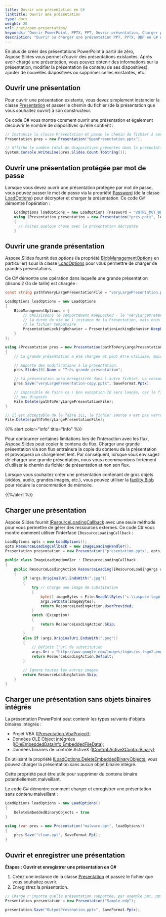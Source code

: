 ```yaml
---
title: Ouvrir une présentation en C#
linktitle: Ouvrir une présentation
type: docs
weight: 20
url: /net/open-presentation/
keywords: "Ouvrir PowerPoint, PPTX, PPT, Ouvrir présentation, Charger présentation, C#, Csharp, .NET"
description: "Ouvrir ou charger une présentation PPT, PPTX, ODP en C# ou .NET"
---
```


En plus de créer des présentations PowerPoint à partir de zéro, Aspose.Slides vous permet d'ouvrir des présentations existantes. Après avoir chargé une présentation, vous pouvez obtenir des informations sur la présentation, modifier la présentation (le contenu de ses diapositives), ajouter de nouvelles diapositives ou supprimer celles existantes, etc. 

## Ouvrir une présentation

Pour ouvrir une présentation existante, vous devez simplement instancier la classe [Presentation](https://reference.aspose.com/slides/net/aspose.slides/presentation/) et passer le chemin du fichier (de la présentation que vous souhaitez ouvrir) à son constructeur.

Ce code C# vous montre comment ouvrir une présentation et également découvrir le nombre de diapositives qu'elle contient : 

```c#
// Instancie la classe Presentation et passe le chemin du fichier à son constructeur
Presentation pres = new Presentation("OpenPresentation.pptx");

// Affiche le nombre total de diapositives présentes dans la présentation
System.Console.WriteLine(pres.Slides.Count.ToString());
```

## **Ouvrir une présentation protégée par mot de passe**

Lorsque vous devez ouvrir une présentation protégée par mot de passe, vous pouvez passer le mot de passe via la propriété [Password](https://reference.aspose.com/slides/net/aspose.slides/loadoptions/password/) (de la classe [LoadOptions](https://reference.aspose.com/slides/net/aspose.slides/loadoptions/)) pour décrypter et charger la présentation. Ce code C# démontre l'opération :

```c#
	LoadOptions loadOptions = new LoadOptions {Password = "VOTRE_MOT_DE_PASSE"};
	using (Presentation presentation = new Presentation("pres.pptx", loadOptions))
	{
	  // Faites quelque chose avec la présentation décryptée
	}
```

## Ouvrir une grande présentation

Aspose.Slides fournit des options (la propriété [BlobManagementOptions](https://reference.aspose.com/slides/net/aspose.slides/loadoptions/blobmanagementoptions/) en particulier) sous la classe [LoadOptions](https://reference.aspose.com/slides/net/aspose.slides/loadoptions/) pour vous permettre de charger de grandes présentations.

Ce C# démontre une opération dans laquelle une grande présentation (disons 2 Go de taille) est chargée :

```c#
const string pathToVeryLargePresentationFile = "veryLargePresentation.pptx";

LoadOptions loadOptions = new LoadOptions
{
    BlobManagementOptions = {
        // Choisissons le comportement KeepLocked - le "veryLargePresentation.pptx" sera verrouillé pour
        // la durée de vie de l'instance de la Présentation, mais nous n'avons pas besoin de le charger en mémoire ou de le copier dans
        // le fichier temporaire
        PresentationLockingBehavior = PresentationLockingBehavior.KeepLocked,
    }
};

using (Presentation pres = new Presentation(pathToVeryLargePresentationFile, loadOptions))
{
    // La grande présentation a été chargée et peut être utilisée, mais la consommation de mémoire reste faible.

    // Apporte des modifications à la présentation.
    pres.Slides[0].Name = "Très grande présentation";

    // La présentation sera enregistrée dans l'autre fichier. La consommation de mémoire reste faible pendant l'opération
    pres.Save("veryLargePresentation-copy.pptx", SaveFormat.Pptx);

    // impossible de faire ça ! Une exception IO sera lancée, car le fichier est verrouillé pendant que les objets pres ne seront
    // pas disposés
    File.Delete(pathToVeryLargePresentationFile);
}

// Il est acceptable de le faire ici, le fichier source n'est pas verrouillé par l'objet pres
File.Delete(pathToVeryLargePresentationFile);
```

{{% alert color="info" title="Info" %}}

Pour contourner certaines limitations lors de l'interaction avec les flux, Aspose.Slides peut copier le contenu du flux. Charger une grande présentation via son flux entraînera la copie du contenu de la présentation et provoquera un chargement lent. Par conséquent, lorsque vous envisagez de charger une grande présentation, nous vous recommandons fortement d'utiliser le chemin du fichier de présentation et non son flux.

Lorsque vous souhaitez créer une présentation contenant de gros objets (vidéos, audio, grandes images, etc.), vous pouvez utiliser la [facility Blob](https://docs.aspose.com/slides/net/manage-blob/) pour réduire la consommation de mémoire.

{{%/alert %}} 


## Charger une présentation
Aspose.Slides fournit [IResourceLoadingCallback](https://reference.aspose.com/slides/net/aspose.slides/iresourceloadingcallback/) avec une seule méthode pour vous permettre de gérer des ressources externes. Ce code C# vous montre comment utiliser l'interface `IResourceLoadingCallback` :

```c#
LoadOptions opts = new LoadOptions();
opts.ResourceLoadingCallback = new ImageLoadingHandler();
Presentation presentation = new Presentation("presentation.pptx", opts);
```

```c#
public class ImageLoadingHandler : IResourceLoadingCallback
{
    public ResourceLoadingAction ResourceLoading(IResourceLoadingArgs args)
    {
        if (args.OriginalUri.EndsWith(".jpg"))
        {
            try // Charge une image de substitution
            {
                byte[] imageBytes = File.ReadAllBytes("c:\\aspose-logo.jpg");
                args.SetData(imageBytes);
                return ResourceLoadingAction.UserProvided;
            }
            catch (Exception)
            {
                return ResourceLoadingAction.Skip;
            }
        }
        else if (args.OriginalUri.EndsWith(".png"))
        {
            // Définit l'url de substitution
            args.Uri = "http://www.google.com/images/logos/ps_logo2.png";
            return ResourceLoadingAction.Default;
        }

        // Ignore toutes les autres images
        return ResourceLoadingAction.Skip;
    }
}
```

## Charger une présentation sans objets binaires intégrés

La présentation PowerPoint peut contenir les types suivants d'objets binaires intégrés :

- Projet VBA ([IPresentation.VbaProject](https://reference.aspose.com/slides/net/aspose.slides/ipresentation/vbaproject/));
- Données OLE Object intégrées ([IOleEmbeddedDataInfo.EmbeddedFileData](https://reference.aspose.com/slides/net/aspose.slides/ioleembeddeddatainfo/embeddedfiledata/));
- Données binaires de contrôle ActiveX ([IControl.ActiveXControlBinary](https://reference.aspose.com/slides/net/aspose.slides/icontrol/activexcontrolbinary/));

En utilisant la propriété [ILoadOptions.DeleteEmbeddedBinaryObjects](https://reference.aspose.com/slides/net/aspose.slides/iloadoptions/deleteembeddedbinaryobjects/), vous pouvez charger la présentation sans aucun objet binaire intégré.

Cette propriété peut être utile pour supprimer du contenu binaire potentiellement malveillant.

Le code C# démontre comment charger et enregistrer une présentation sans contenu malveillant :

```c#
LoadOptions loadOptions = new LoadOptions()
{
	DeleteEmbeddedBinaryObjects = true
}

using (var pres = new Presentation("malware.ppt", loadOptions))
{
    pres.Save("clean.ppt", SaveFormat.Ppt);
}
```

<h2>Ouvrir et enregistrer une présentation</h2>

<a name="csharp-open-save-presentation"><strong>Étapes : Ouvrir et enregistrer une présentation en C#</strong></a>

1. Créez une instance de la classe [Presentation](https://reference.aspose.com/slides/net/aspose.slides/presentation/) et passez le fichier que vous souhaitez ouvrir. 
2. Enregistrez la présentation.

```c#
// Charge n'importe quelle présentation supportée, par exemple ppt, pptx, odp
Presentation presentation = new Presentation("Sample.odp");

presentation.Save("OutputPresenation.pptx", SaveFormat.Pptx);
```